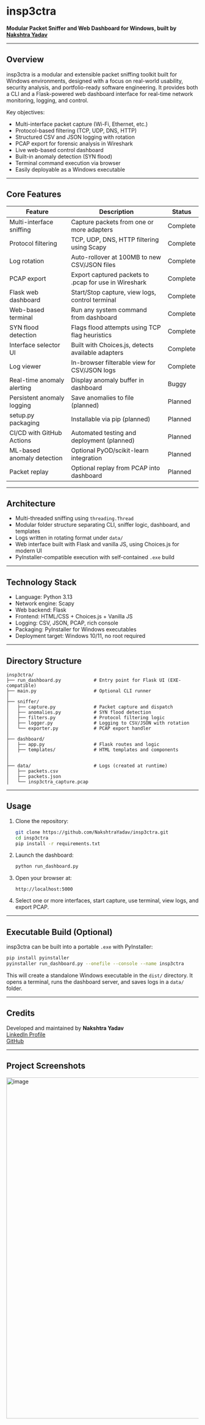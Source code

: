 # insp3ctra

**Modular Packet Sniffer and Web Dashboard for Windows, built by [Nakshtra Yadav](https://www.linkedin.com/in/nakshtrayadav/)**

---

## Overview

insp3ctra is a modular and extensible packet sniffing toolkit built for Windows environments, designed with a focus on real-world usability, security analysis, and portfolio-ready software engineering. It provides both a CLI and a Flask-powered web dashboard interface for real-time network monitoring, logging, and control.

Key objectives:
- Multi-interface packet capture (Wi-Fi, Ethernet, etc.)
- Protocol-based filtering (TCP, UDP, DNS, HTTP)
- Structured CSV and JSON logging with rotation
- PCAP export for forensic analysis in Wireshark
- Live web-based control dashboard
- Built-in anomaly detection (SYN flood)
- Terminal command execution via browser
- Easily deployable as a Windows executable

---

## Core Features

| Feature                        | Description                                                   | Status       |
|-------------------------------|---------------------------------------------------------------|--------------|
| Multi-interface sniffing      | Capture packets from one or more adapters                    | Complete     |
| Protocol filtering            | TCP, UDP, DNS, HTTP filtering using Scapy                    | Complete     |
| Log rotation                  | Auto-rollover at 100MB to new CSV/JSON files                 | Complete     |
| PCAP export                   | Export captured packets to .pcap for use in Wireshark        | Complete     |
| Flask web dashboard           | Start/Stop capture, view logs, control terminal              | Complete     |
| Web-based terminal            | Run any system command from dashboard                        | Complete     |
| SYN flood detection           | Flags flood attempts using TCP flag heuristics               | Complete     |
| Interface selector UI         | Built with Choices.js, detects available adapters            | Complete     |
| Log viewer                    | In-browser filterable view for CSV/JSON logs                 | Complete     |
| Real-time anomaly alerting    | Display anomaly buffer in dashboard                          | Buggy        |
| Persistent anomaly logging    | Save anomalies to file (planned)                             | Planned      |
| setup.py packaging            | Installable via pip (planned)                                | Planned      |
| CI/CD with GitHub Actions     | Automated testing and deployment (planned)                   | Planned      |
| ML-based anomaly detection    | Optional PyOD/scikit-learn integration                       | Planned      |
| Packet replay                 | Optional replay from PCAP into dashboard                     | Planned     |

---

## Architecture

- Multi-threaded sniffing using `threading.Thread`
- Modular folder structure separating CLI, sniffer logic, dashboard, and templates
- Logs written in rotating format under `data/`
- Web interface built with Flask and vanilla JS, using Choices.js for modern UI
- PyInstaller-compatible execution with self-contained `.exe` build

---

## Technology Stack

- Language: Python 3.13
- Network engine: Scapy
- Web backend: Flask
- Frontend: HTML/CSS + Choices.js + Vanilla JS
- Logging: CSV, JSON, PCAP, rich console
- Packaging: PyInstaller for Windows executables
- Deployment target: Windows 10/11, no root required

---

## Directory Structure

```
insp3ctra/
├── run_dashboard.py            # Entry point for Flask UI (EXE-compatible)
├── main.py                     # Optional CLI runner
│
├── sniffer/
│   ├── capture.py              # Packet capture and dispatch
│   ├── anomalies.py            # SYN flood detection
│   ├── filters.py              # Protocol filtering logic
│   ├── logger.py               # Logging to CSV/JSON with rotation
│   └── exporter.py             # PCAP export handler
│
├── dashboard/
│   ├── app.py                  # Flask routes and logic
│   ├── templates/              # HTML templates and components
│   
│
├── data/                       # Logs (created at runtime)
│   ├── packets.csv
│   ├── packets.json
│   └── insp3ctra_capture.pcap
```

---

## Usage

1. Clone the repository:
   ```bash
   git clone https://github.com/NakshtraYadav/insp3ctra.git
   cd insp3ctra
   pip install -r requirements.txt
   ```

2. Launch the dashboard:
   ```bash
   python run_dashboard.py
   ```

3. Open your browser at:
   ```
   http://localhost:5000
   ```

4. Select one or more interfaces, start capture, use terminal, view logs, and export PCAP.

---

## Executable Build (Optional)

insp3ctra can be built into a portable `.exe` with PyInstaller:

```bash
pip install pyinstaller
pyinstaller run_dashboard.py --onefile --console --name insp3ctra
```

This will create a standalone Windows executable in the `dist/` directory. It opens a terminal, runs the dashboard server, and saves logs in a `data/` folder.

---

## Credits

Developed and maintained by **Nakshtra Yadav**  
[LinkedIn Profile](https://www.linkedin.com/in/nakshtrayadav/)  
[GitHub](https://github.com/NakshtraYadav)

---

## Project Screenshots
<img width="902" height="893" alt="image" src="https://github.com/user-attachments/assets/1d2c3d5b-f1f0-41a8-8dbb-123411c37f02" />


